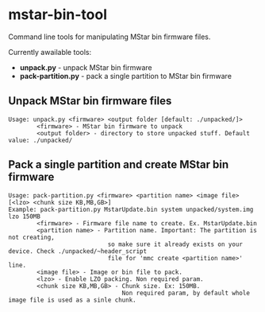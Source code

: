 # mstar-bin-tool

Command line tools for manipulating MStar bin firmware files.

Currently awailable tools:
 - **unpack.py** - unpack MStar bin firmware
 - **pack-partition.py** - pack a single partition to MStar bin firmware


## Unpack MStar bin firmware files

```
Usage: unpack.py <firmware> <output folder [default: ./unpacked/]>
        <firmware> - MStar bin firmware to unpack
        <output folder> - directory to store unpacked stuff. Default value: ./unpacked/
```


## Pack a single partition and create MStar bin firmware 
```
Usage: pack-partition.py <firmware> <partition name> <image file> [<lzo> <chunk size KB,MB,GB>]
Example: pack-partition.py MstarUpdate.bin system unpacked/system.img lzo 150MB
		<firmware> - Firmware file name to create. Ex. MstarUpdate.bin
        <partition name> - Partition name. Important: The partition is not creating, 
                            so make sure it already exists on your device. Check ./unpacked/~header_script 
                            file for 'mmc create <partition name>' line.
        <image file> - Image or bin file to pack.
        <lzo> - Enable LZO packing. Non required param.
        <chunk size KB,MB,GB> - Chunk size. Ex: 150MB. 
                                Non required param, by default whole image file is used as a sinle chunk.
```
